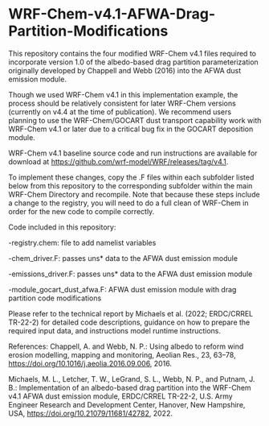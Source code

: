 # WRF-Chem-v4.1-AFWA-Drag-Partition-Modifications
This repository contains the four modified WRF-Chem v4.1 files required to incorporate version 1.0 of the albedo-based drag partition parameterization originally developed by Chappell and Webb (2016) into the AFWA dust emission module. 

Though we used WRF-Chem v4.1 in this implementation example, the process should be relatively consistent for later WRF-Chem versions (currently on v4.4 at the time of publication). We recommend users planning to use the WRF-Chem/GOCART dust transport capability work with WRF-Chem v4.1 or later due to a critical bug fix in the GOCART deposition module.

WRF-Chem v4.1 baseline source code and run instructions are available for download at https://github.com/wrf-model/WRF/releases/tag/v4.1.

To implement these changes, copy the .F files within each subfolder listed below from this repository to the corresponding subfolder within the main WRF-Chem Directory and recompile. Note that because these steps include a change to the registry, you will need to do a full clean of WRF-Chem in order for the new code to compile correctly.

Code included in this repository:

-registry.chem: file to add namelist variables

-chem_driver.F: passes uns* data to the AFWA dust emission module

-emissions_driver.F: passes uns* data to the AFWA dust emission module

-module_gocart_dust_afwa.F: AFWA dust emission module with drag partition code modifications

Please refer to the technical report by Michaels et al. (2022; ERDC/CRREL TR-22-2) for detailed code descriptions, guidance on how to prepare the required input data, and instructions model runtime instructions. 

References:
Chappell, A. and Webb, N. P.: Using albedo to reform wind erosion modelling, mapping and monitoring, Aeolian Res., 23, 63–78, https://doi.org/10.1016/j.aeolia.2016.09.006, 2016.

Michaels, M. L., Letcher, T. W., LeGrand, S. L., Webb, N. P., and Putnam, J. B.: Implementation of an albedo-based drag partition into the WRF-Chem v4.1 AFWA dust emission module, ERDC/CRREL TR-22-2, U.S. Army Engineer Research and Development Center, Hanover, New Hampshire, USA, https://doi.org/10.21079/11681/42782, 2022.
